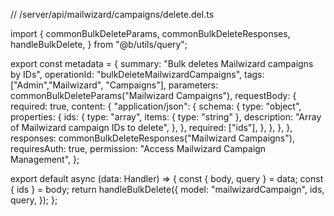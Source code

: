 // /server/api/mailwizard/campaigns/delete.del.ts

import {
  commonBulkDeleteParams,
  commonBulkDeleteResponses,
  handleBulkDelete,
} from "@b/utils/query";

export const metadata = {
  summary: "Bulk deletes Mailwizard campaigns by IDs",
  operationId: "bulkDeleteMailwizardCampaigns",
  tags: ["Admin","Mailwizard", "Campaigns"],
  parameters: commonBulkDeleteParams("Mailwizard Campaigns"),
  requestBody: {
    required: true,
    content: {
      "application/json": {
        schema: {
          type: "object",
          properties: {
            ids: {
              type: "array",
              items: { type: "string" },
              description: "Array of Mailwizard campaign IDs to delete",
            },
          },
          required: ["ids"],
        },
      },
    },
  },
  responses: commonBulkDeleteResponses("Mailwizard Campaigns"),
  requiresAuth: true,
  permission: "Access Mailwizard Campaign Management",
};

export default async (data: Handler) => {
  const { body, query } = data;
  const { ids } = body;
  return handleBulkDelete({
    model: "mailwizardCampaign",
    ids,
    query,
  });
};

